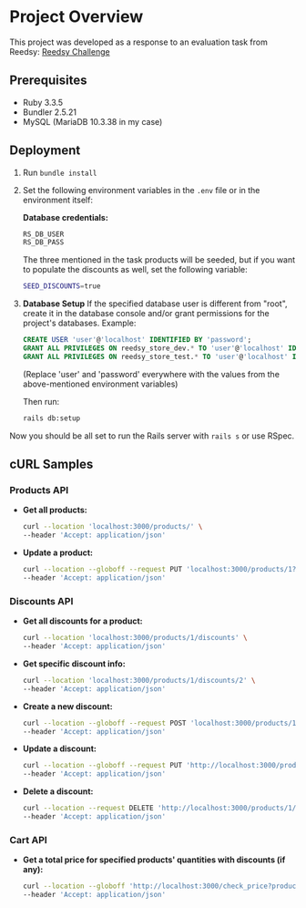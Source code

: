 # Project Overview

This project was developed as a response to an evaluation task from Reedsy: [Reedsy Challenge](ruby-on-rails-engineer-v2.md)

## Prerequisites

- Ruby 3.3.5
- Bundler 2.5.21
- MySQL (MariaDB 10.3.38 in my case)

## Deployment

1. Run `bundle install`
2. Set the following environment variables in the `.env` file or in the environment itself:

   **Database credentials:**
   ```bash
   RS_DB_USER
   RS_DB_PASS
   ```

   The three mentioned in the task products will be seeded, but if you want to populate the discounts as well, set the following variable:
   ```bash
   SEED_DISCOUNTS=true
   ```

3. **Database Setup**
   If the specified database user is different from "root", create it in the database console and/or grant permissions for the project's databases. Example:

   ```sql
   CREATE USER 'user'@'localhost' IDENTIFIED BY 'password';
   GRANT ALL PRIVILEGES ON reedsy_store_dev.* TO 'user'@'localhost' IDENTIFIED BY 'password';
   GRANT ALL PRIVILEGES ON reedsy_store_test.* TO 'user'@'localhost' IDENTIFIED BY 'password';
   ```
   (Replace 'user' and 'password' everywhere with the values from the above-mentioned environment variables)

   Then run:

   ```bash
   rails db:setup
   ```

Now you should be all set to run the Rails server with `rails s` or use RSpec.

## cURL Samples

### Products API

- **Get all products:**
  ```bash
  curl --location 'localhost:3000/products/' \
  --header 'Accept: application/json'
  ```

- **Update a product:**
  ```bash
  curl --location --globoff --request PUT 'localhost:3000/products/1?product[price]=15.7' \
  --header 'Accept: application/json'
  ```

### Discounts API

- **Get all discounts for a product:**
  ```bash
  curl --location 'localhost:3000/products/1/discounts' \
  --header 'Accept: application/json'
  ```

- **Get specific discount info:**
  ```bash
  curl --location 'localhost:3000/products/1/discounts/2' \
  --header 'Accept: application/json'
  ```

- **Create a new discount:**
  ```bash
  curl --location --globoff --request POST 'localhost:3000/products/1/discounts?discount[rate]=0.4&discount[min_product_count]=200' \
  --header 'Accept: application/json'
  ```

- **Update a discount:**
  ```bash
  curl --location --globoff --request PUT 'http://localhost:3000/products/1/discounts/17?discount[min_product_count]=250&discount[rate]=0.5' \
  --header 'Accept: application/json'
  ```

- **Delete a discount:**
  ```bash
  curl --location --request DELETE 'http://localhost:3000/products/1/discounts/17' \
  --header 'Accept: application/json'
  ```

### Cart API

- **Get a total price for specified products' quantities with discounts (if any):**
  ```bash
  curl --location --globoff 'http://localhost:3000/check_price?products[hoodie]=10&products[mug]=6&products[tshirt]=150' \
  --header 'Accept: application/json'
  ```
  